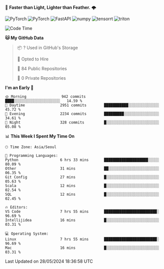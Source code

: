 :rocket: **Faster than Light, Lighter than Feather.** 🌩️

  <img alt="PyTorch" src ="https://img.shields.io/badge/PyTorch-EE4C2C.svg?&style=for-the-badge&logo=PyTorch&logoColor=white"/> <img alt="PyTorch" src ="https://img.shields.io/badge/Lightning-792EE5.svg?&style=for-the-badge&logo=PyTorch Lightning&logoColor=white"/> <img alt="FastAPI" src ="https://img.shields.io/badge/FastAPI-3E8E84.svg?&style=for-the-badge&logo=FastAPI&logoColor=white"/> <img alt="numpy" src ="https://img.shields.io/badge/NumPy-013243.svg?&style=for-the-badge&logo=NumPy&logoColor=white"/> <img alt="tensorrt" src ="https://img.shields.io/badge/TensorRT-76B900.svg?&style=for-the-badge&logo=nvidia&logoColor=white"/> <img alt="triton" src ="https://img.shields.io/badge/Triton-76B900.svg?&style=for-the-badge&logo=nvidia&logoColor=white"/>

<!--START_SECTION:waka-->
![Code Time](http://img.shields.io/badge/Code%20Time-389%20hrs%2012%20mins-blue)

**🐱 My GitHub Data** 

> 📦 ? Used in GitHub's Storage 
 > 
> 💼 Opted to Hire
 > 
> 📜 84 Public Repositories 
 > 
> 🔑 0 Private Repositories 
 > 
**I'm an Early 🐤** 

```text
🌞 Morning                942 commits         ████░░░░░░░░░░░░░░░░░░░░░   14.59 % 
🌆 Daytime                2951 commits        ███████████░░░░░░░░░░░░░░   45.72 % 
🌃 Evening                2234 commits        █████████░░░░░░░░░░░░░░░░   34.61 % 
🌙 Night                  328 commits         █░░░░░░░░░░░░░░░░░░░░░░░░   05.08 % 
```


📊 **This Week I Spent My Time On** 

```text
🕑︎ Time Zone: Asia/Seoul

💬 Programming Languages: 
Python                   6 hrs 33 mins       ████████████████████░░░░░   80.09 % 
Other                    31 mins             ██░░░░░░░░░░░░░░░░░░░░░░░   06.35 % 
Git Config               27 mins             █░░░░░░░░░░░░░░░░░░░░░░░░   05.63 % 
Scala                    12 mins             █░░░░░░░░░░░░░░░░░░░░░░░░   02.54 % 
SQL                      12 mins             █░░░░░░░░░░░░░░░░░░░░░░░░   02.45 % 

🔥 Editors: 
VS Code                  7 hrs 55 mins       ████████████████████████░   96.69 % 
Intellijidea             16 mins             █░░░░░░░░░░░░░░░░░░░░░░░░   03.31 % 

💻 Operating System: 
Linux                    7 hrs 55 mins       ████████████████████████░   96.69 % 
Mac                      16 mins             █░░░░░░░░░░░░░░░░░░░░░░░░   03.31 % 
```


 Last Updated on 28/05/2024 18:36:58 UTC
<!--END_SECTION:waka-->
